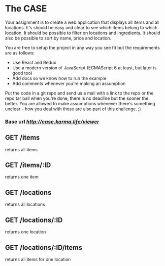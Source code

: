 # The CASE
Your assignment is to create a web application that displays all items and all locations. It's should be easy and clear to see which items belong to which location. It should be possible to filter on locations and ingredients. It should also be possible to sort by name, price and location. 

You are free to setup the project in any way you see fit but the requirements are as follows:

* Use React and Redux
* Use a modern version of JavaScript (ECMAScript 6 at least, but later is good too)
* Add docs so we know how to run the example
* Add comments whenever you're making an assumption 

Put the code in a git repo and send us a mail with a link to the repo or the repo tar ball when you're done, there is no deadline but the sooner the better.
You are allowed to make assumptions whenever there's something unclear - how you deal with those are also part of this challenge. ;)  

### Base url *http://case.karma.life/viewer*

## GET /items
returns all items

## GET /items/:ID
returns one item

## GET /locations
returns all locations

## GET /locations/:ID
returns one location

## GET /locations/:ID/items
returns all items for one location




